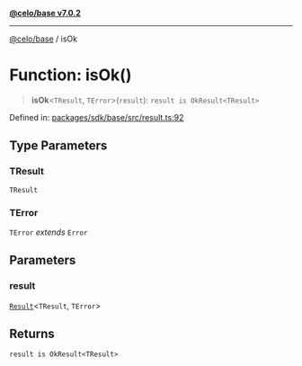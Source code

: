 [**@celo/base v7.0.2**](../README.md)

***

[@celo/base](../README.md) / isOk

# Function: isOk()

> **isOk**\<`TResult`, `TError`\>(`result`): `result is OkResult<TResult>`

Defined in: [packages/sdk/base/src/result.ts:92](https://github.com/celo-org/developer-tooling/blob/master/packages/sdk/base/src/result.ts#L92)

## Type Parameters

### TResult

`TResult`

### TError

`TError` *extends* `Error`

## Parameters

### result

[`Result`](../type-aliases/Result.md)\<`TResult`, `TError`\>

## Returns

`result is OkResult<TResult>`
